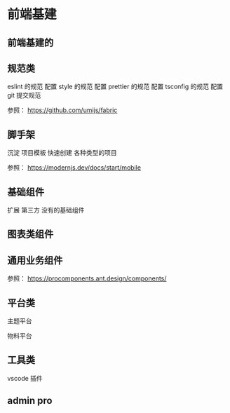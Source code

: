 # 前端基建

## 前端基建的

## 规范类
eslint 的规范 配置
style 的规范 配置
prettier 的规范 配置
tsconfig 的规范 配置
git 提交规范

参照： https://github.com/umijs/fabric

## 脚手架
沉淀 项目模板 快速创建 各种类型的项目

参照： https://modernjs.dev/docs/start/mobile

## 基础组件

 扩展 第三方 没有的基础组件
 

## 图表类组件

## 通用业务组件

参照： https://procomponents.ant.design/components/



## 平台类

主题平台

物料平台


## 工具类

vscode 插件



## admin pro

